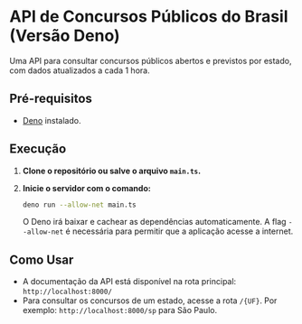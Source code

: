 # API de Concursos Públicos do Brasil (Versão Deno)

Uma API para consultar concursos públicos abertos e previstos por estado, com dados atualizados a cada 1 hora.

## Pré-requisitos

- [Deno](https://deno.land/) instalado.

## Execução

1.  **Clone o repositório ou salve o arquivo `main.ts`.**

2.  **Inicie o servidor com o comando:**

    ```bash
    deno run --allow-net main.ts
    ```

    O Deno irá baixar e cachear as dependências automaticamente. A flag `--allow-net` é necessária para permitir que a aplicação acesse a internet.

## Como Usar

- A documentação da API está disponível na rota principal: `http://localhost:8000/`
- Para consultar os concursos de um estado, acesse a rota `/{UF}`. Por exemplo: `http://localhost:8000/sp` para São Paulo.
